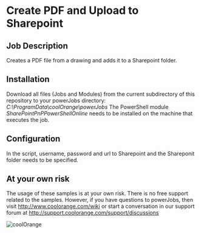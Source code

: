 # Create PDF and Upload to Sharepoint

## Job Description
Creates a PDF file from a drawing and adds it to a Sharepoint folder.

## Installation
Download all files (Jobs and Modules) from the current subdirectory of this repository to your powerJobs directory: *C:\ProgramData\coolOrange\powerJobs*
The PowerShell module *SharePointPnPPowerShellOnline* needs to be installed on the machine that executes the job.

## Configuration
In the script, username, password and url to Sharepoint and the Shareponit folder needs to be specified.

## At your own risk
The usage of these samples is at your own risk. There is no free support related to the samples. However, if you have questions to powerJobs, then visit http://www.coolorange.com/wiki or start a conversation in our support forum at http://support.coolorange.com/support/discussions

![coolOrange](https://user-images.githubusercontent.com/36075173/46519882-4b518880-c87a-11e8-8dab-dffe826a9630.png)